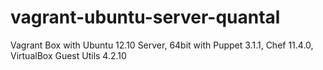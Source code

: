 vagrant-ubuntu-server-quantal
=============================

Vagrant Box with Ubuntu 12.10 Server, 64bit with Puppet 3.1.1, Chef 11.4.0, VirtualBox Guest Utils 4.2.10